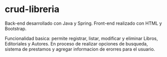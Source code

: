 # crud-libreria
Back-end desarrollado con Java y Spring. Front-end realizado con HTML y Bootstrap. 

Funcionalidad basica: permite registrar, listar, modificar y eliminar Libros, Editoriales y Autores.
En proceso de realizar opciones de busqueda, sistema de prestamos y agregar informacion de erorres para el usuario.

